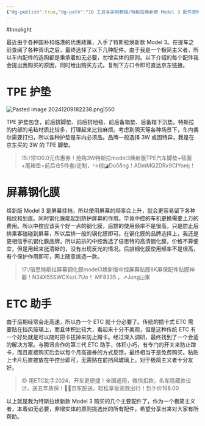 ```yaml
---
{"dg-publish":true,"dg-path":"10 工具与实用教程/特斯拉焕新款 Model 3 配件攻略.md","permalink":"/10 工具与实用教程/特斯拉焕新款 Model 3 配件攻略/","created":"2024-12-09T17:17:48.000+08:00","updated":"2025-01-12T17:08:59.000+08:00"}
---
```


#Innolight

最近由于各种国补和临港的优惠政策，入手了特斯拉焕新款 Model 3。在提车之前查阅了各种资讯之后，最终选择了以下几种配件。由于我是一个极简主义者，所以车内配件的选购都是秉承着如无必要，勿增实体的原则。以下介绍的每个配件我会提出我购买的原因，同时给出购买方式。复制下方口令即可直达京东链接。

# TPE 护垫

![Pasted image 20241209182238.png|550](/img/user/0.Asset/resource/Pasted%20image%2020241209182238.png)

TPE 护垫包含，前后排脚垫、前后排地毯、前后备箱垫、后备箱下沉垫。特斯拉的内部的毛毡材质比较多，打理起来比较麻烦。考虑到阴天等各种场景下，车内偶尔需要打扫，所以各种护垫是车内必须品。品牌一般选择 3W 或固特异，我是在京东买的 3W 的 TPE 脚垫。

> 15:/领100.0元优惠券！抢购3W特斯拉model3焕新版TPE汽车脚垫+毯面+尾箱垫+前后仓5件套/定制，↪椋◪Doōδng！ADmMQ2DRx9CIYomj！

# 屏幕钢化膜

焕新版 Model 3 是屏幕挂挡，所以使用屏幕的频率会上升，就会更容易留下各种指纹和划痕。同时钢化膜能起到防护屏幕的作用。毕竟中控的车机更换需要上万的费用。所以中控应该买个好一点的钢化膜，后排的使用频率不是很高，只是防止后排乘客磕碰到屏幕，所以后排一般的钢化膜即可。在钢化膜的品牌选择上，我还是更相信手机钢化膜品牌，所以前排的中控我选了倍思特的高清钢化膜，价格不算便宜，但是用起来挺清晰的，没有出现反光的情况。后排钢化膜使用频率不是很高，有个保护作用即可，网上随意挑选一款。

> 17:/倍思特斯拉屏幕钢化膜model3焕新版中控屏幕贴膜8K屏保配件贴膜神器！N34X55SWCXszL7Uo！ MF8335 ，⇗Jιιng◲崬

# ETC 助手

由于后期经常会走高速，所以办一个 ETC 就十分必要了。传统的插卡式 ETC 需要贴在挡风玻璃上，而且体积比较大，看起来十分不美观，但是这种传统 ETC 有一个好处就是可以随时把卡拔掉来防止蹭卡。经过深入调研，最终找到了一个合适的解决方案。与腾讯合作的第三代 ETC 助手，体积小巧，有专门的开关来防止蹭卡，而且直接购买后会以每个月高速券的方式反馈，最终相当于是免费购买。粘贴上卡片后直接放在中控台即可，无需贴在前挡风玻璃上。对于极简主义者十分友好。

> 😍 用ETC助手2024，开车更便捷！全国通用，微信扣款，名车隐藏款设计，送五年质保！🚗✨京东配送，轻松享受高效出行！到手价168.00

以上就是我为特斯拉焕新款 Model 3 购买的几个主要配件了，作为一个极简主义者，本着如无必要，非增实体的原则挑选出的所有配件，希望分享出来对大家有所帮助。